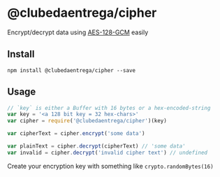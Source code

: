 # @clubedaentrega/cipher
Encrypt/decrypt data using [AES-128-GCM](https://en.wikipedia.org/wiki/Galois/Counter_Mode) easily

## Install
`npm install @clubedaentrega/cipher --save`

## Usage
```js
// `key` is either a Buffer with 16 bytes or a hex-encoded-string
var key = '<a 128 bit key = 32 hex-chars>'
var cipher = require('@clubedaentrega/cipher')(key)

var cipherText = cipher.encrypt('some data')

var plainText = cipher.decrypt(cipherText) // 'some data'
var invalid = cipher.decrypt('invalid cipher text') // undefined
```

Create your encryption key with something like `crypto.randomBytes(16)`
